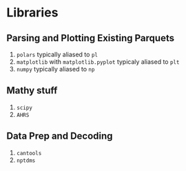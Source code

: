 # Libraries

## Parsing and Plotting Existing Parquets
1. ```polars``` typically aliased to ```pl```
2. ```matplotlib``` with ```matplotlib.pyplot``` typicaly aliased to ```plt```
3. ```numpy``` typically aliased to ```np```

## Mathy stuff
1. ```scipy```
2. ```AHRS```

## Data Prep and Decoding
1. ```cantools```
2. ```nptdms```